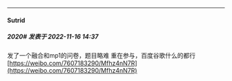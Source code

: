 

*****

####  Sutrid  
##### 2020#       发表于 2022-11-16 14:37

发了一个融合和mp1的问卷，题目略难 重在参与，百度谷歌什么的都行 [https://weibo.com/7607183290/Mfhz4nN7R](https://weibo.com/7607183290/Mfhz4nN7R)

